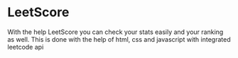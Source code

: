 # LeetScore
With the help LeetScore you can check your stats easily and your ranking as well. This is done with the help of html, css and javascript with integrated leetcode api
